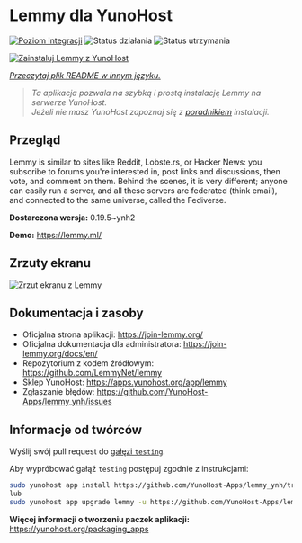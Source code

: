 <!--
To README zostało automatycznie wygenerowane przez <https://github.com/YunoHost/apps/tree/master/tools/readme_generator>
Nie powinno być ono edytowane ręcznie.
-->

# Lemmy dla YunoHost

[![Poziom integracji](https://apps.yunohost.org/badge/integration/lemmy)](https://ci-apps.yunohost.org/ci/apps/lemmy/)
![Status działania](https://apps.yunohost.org/badge/state/lemmy)
![Status utrzymania](https://apps.yunohost.org/badge/maintained/lemmy)

[![Zainstaluj Lemmy z YunoHost](https://install-app.yunohost.org/install-with-yunohost.svg)](https://install-app.yunohost.org/?app=lemmy)

*[Przeczytaj plik README w innym języku.](./ALL_README.md)*

> *Ta aplikacja pozwala na szybką i prostą instalację Lemmy na serwerze YunoHost.*  
> *Jeżeli nie masz YunoHost zapoznaj się z [poradnikiem](https://yunohost.org/install) instalacji.*

## Przegląd

Lemmy is similar to sites like Reddit, Lobste.rs, or Hacker News: you subscribe to forums you're interested in, post links and discussions, then vote, and comment on them. Behind the scenes, it is very different; anyone can easily run a server, and all these servers are federated (think email), and connected to the same universe, called the Fediverse.


**Dostarczona wersja:** 0.19.5~ynh2

**Demo:** <https://lemmy.ml/>

## Zrzuty ekranu

![Zrzut ekranu z Lemmy](./doc/screenshots/screenshot1.webp)

## Dokumentacja i zasoby

- Oficjalna strona aplikacji: <https://join-lemmy.org/>
- Oficjalna dokumentacja dla administratora: <https://join-lemmy.org/docs/en/>
- Repozytorium z kodem źródłowym: <https://github.com/LemmyNet/lemmy>
- Sklep YunoHost: <https://apps.yunohost.org/app/lemmy>
- Zgłaszanie błędów: <https://github.com/YunoHost-Apps/lemmy_ynh/issues>

## Informacje od twórców

Wyślij swój pull request do [gałęzi `testing`](https://github.com/YunoHost-Apps/lemmy_ynh/tree/testing).

Aby wypróbować gałąź `testing` postępuj zgodnie z instrukcjami:

```bash
sudo yunohost app install https://github.com/YunoHost-Apps/lemmy_ynh/tree/testing --debug
lub
sudo yunohost app upgrade lemmy -u https://github.com/YunoHost-Apps/lemmy_ynh/tree/testing --debug
```

**Więcej informacji o tworzeniu paczek aplikacji:** <https://yunohost.org/packaging_apps>
